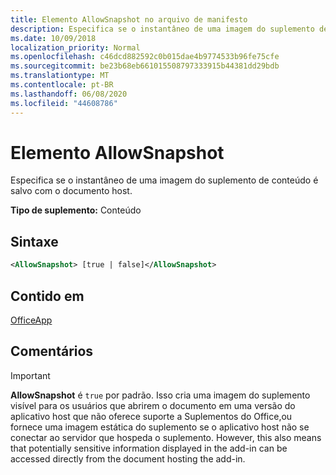 ```yaml
---
title: Elemento AllowSnapshot no arquivo de manifesto
description: Especifica se o instantâneo de uma imagem do suplemento de conteúdo é salvo com o documento host.
ms.date: 10/09/2018
localization_priority: Normal
ms.openlocfilehash: c46dcd882592c0b015dae4b9774533b96fe75cfe
ms.sourcegitcommit: be23b68eb661015508797333915b44381dd29bdb
ms.translationtype: MT
ms.contentlocale: pt-BR
ms.lasthandoff: 06/08/2020
ms.locfileid: "44608786"
---
```

# <a name="allowsnapshot-element"></a>Elemento AllowSnapshot

Especifica se o instantâneo de uma imagem do suplemento de conteúdo é salvo com o documento host.

**Tipo de suplemento:** Conteúdo

## <a name="syntax"></a>Sintaxe

```XML
<AllowSnapshot> [true | false]</AllowSnapshot>
```

## <a name="contained-in"></a>Contido em

[OfficeApp](officeapp.md)

## <a name="remarks"></a>Comentários

 > [!IMPORTANT]
 > **AllowSnapshot** é `true` por padrão. Isso cria uma imagem do suplemento visível para os usuários que abrirem o documento em uma versão do aplicativo host que não oferece suporte a Suplementos do Office,ou fornece uma imagem estática do suplemento se o aplicativo host não se conectar ao servidor que hospeda o suplemento. However, this also means that potentially sensitive information displayed in the add-in can be accessed directly from the document hosting the add-in.

